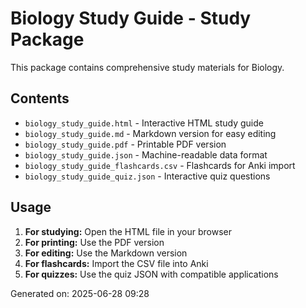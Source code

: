# Biology Study Guide - Study Package

This package contains comprehensive study materials for Biology.

## Contents

- `biology_study_guide.html` - Interactive HTML study guide
- `biology_study_guide.md` - Markdown version for easy editing
- `biology_study_guide.pdf` - Printable PDF version
- `biology_study_guide.json` - Machine-readable data format
- `biology_study_guide_flashcards.csv` - Flashcards for Anki import
- `biology_study_guide_quiz.json` - Interactive quiz questions

## Usage

1. **For studying:** Open the HTML file in your browser
2. **For printing:** Use the PDF version
3. **For editing:** Use the Markdown version
4. **For flashcards:** Import the CSV file into Anki
5. **For quizzes:** Use the quiz JSON with compatible applications

Generated on: 2025-06-28 09:28
